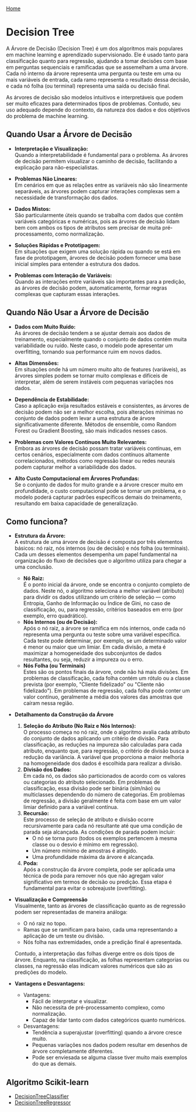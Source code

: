 [Home](https://github.com/fabianoamaralbr/algorithm_analysis/blob/main/README.md)

# Decision Tree

A Árvore de Decisão (Decision Tree) é um dos algoritmos mais populares em machine learning e aprendizado supervisionado. Ele é usado tanto para classificação quanto para regressão, ajudando a tomar decisões com base em perguntas sequenciais e ramificadas que se assemelham a uma árvore. Cada nó interno da árvore representa uma pergunta ou teste em uma ou mais variáveis de entrada, cada ramo representa o resultado dessa decisão, e cada nó folha (ou terminal) representa uma saída ou decisão final.

As árvores de decisão são modelos intuitivos e interpretáveis que podem ser muito eficazes para determinados tipos de problemas. Contudo, seu uso adequado depende do contexto, da natureza dos dados e dos objetivos do problema de machine learning.


## Quando Usar a Árvore de Decisão

- **Interpretação e Visualização:**<br>
    Quando a interpretabilidade é fundamental para o problema. As árvores de decisão permitem visualizar o caminho de decisão, facilitando a explicação para não-especialistas.

- **Problemas Não Lineares:**<br>
    Em cenários em que as relações entre as variáveis não são linearmente separáveis, as árvores podem capturar interações complexas sem a necessidade de transformação dos dados.

- **Dados Mistos:**<br>
    São particularmente úteis quando se trabalha com dados que contêm variáveis categóricas e numéricas, pois as árvores de decisão lidam bem com ambos os tipos de atributos sem precisar de muita pré-processamento, como normalização.

- **Soluções Rápidas e Prototipagem:**<br>
    Em situações que exigem uma solução rápida ou quando se está em fase de prototipagem, árvores de decisão podem fornecer uma base inicial simples para entender a estrutura dos dados.

- **Problemas com Interação de Variáveis:**<br>
    Quando as interações entre variáveis são importantes para a predição, as árvores de decisão podem, automaticamente, formar regras complexas que capturam essas interações.


## Quando Não Usar a Árvore de Decisão

- **Dados com Muito Ruído:**<br>
    As árvores de decisão tendem a se ajustar demais aos dados de treinamento, especialmente quando o conjunto de dados contém muita variabilidade ou ruído. Neste caso, o modelo pode apresentar um overfitting, tornando sua performance ruim em novos dados.

- **Altas Dimensões:**<br>
    Em situações onde há um número muito alto de features (variáveis), as árvores simples podem se tornar muito complexas e difíceis de interpretar, além de serem instáveis com pequenas variações nos dados.

- **Dependência de Estabilidade:**<br>
    Caso a aplicação exija resultados estáveis e consistentes, as árvores de decisão podem não ser a melhor escolha, pois alterações mínimas no conjunto de dados podem levar a uma estrutura de árvore significativamente diferente. Métodos de ensemble, como Random Forest ou Gradient Boosting, são mais indicados nesses casos.

- **Problemas com Valores Contínuos Muito Relevantes:**<br>
    Embora as árvores de decisão possam tratar variáveis contínuas, em certos cenários, especialmente com dados contínuos altamente correlacionados, métodos como regressão linear ou redes neurais podem capturar melhor a variabilidade dos dados.

- **Alto Custo Computacional em Árvores Profundas:**<br>
    Se o conjunto de dados for muito grande e a árvore crescer muito em profundidade, o custo computacional pode se tornar um problema, e o modelo poderá capturar padrões específicos demais do treinamento, resultando em baixa capacidade de generalização.


## Como funciona?

- **Estrutura da Árvore:**<br>
    A estrutura de uma árvore de decisão é composta por três elementos básicos: nó raiz, nós internos (ou de decisão) e nós folha (ou terminais). Cada um desses elementos desempenha um papel fundamental na organização do fluxo de decisões que o algoritmo utiliza para chegar a uma conclusão.
    - **Nó Raiz:**<br>
        É o ponto inicial da árvore, onde se encontra o conjunto completo de dados. Neste nó, o algoritmo seleciona a melhor variável (atributo) para dividir os dados utilizando um critério de seleção — como Entropia, Ganho de Informação ou Índice de Gini, no caso de classificação, ou, para regressão, critérios baseados em erro (por exemplo, erro quadrático).
    - **Nós Internos (ou de Decisão):**<br>
        Após o nó raiz, a árvore se ramifica em nós internos, onde cada nó representa uma pergunta ou teste sobre uma variável específica. Cada teste pode determinar, por exemplo, se um determinado valor é menor ou maior que um limiar. Em cada divisão, a meta é maximizar a homogeneidade dos subconjuntos de dados resultantes, ou seja, reduzir a impureza ou o erro.
    - **Nós Folha (ou Terminais)**<br>
        Estes são os pontos finais da árvore, onde não há mais divisões. Em problemas de classificação, cada folha contém um rótulo ou a classe prevista (por exemplo, "Cliente fidelizado" ou "Cliente não fidelizado"). Em problemas de regressão, cada folha pode conter um valor contínuo, geralmente a média dos valores das amostras que caíram nessa região.


- **Detalhamento da Construção da Árvore**
    1. **Seleção do Atributo (No Raiz e Nós Internos):**<br>
        O processo começa no nó raiz, onde o algoritmo avalia cada atributo do conjunto de dados aplicando um critério de divisão. Para classificação, as reduções na impureza são calculadas para cada atributo, enquanto que, para regressão, o critério de divisão busca a redução da variância. A variável que proporciona a maior melhoria na homogeneidade dos dados é escolhida para realizar a divisão.
    2. **Divisão dos Dados:**<br>
        Em cada nó, os dados são particionados de acordo com os valores ou categorias do atributo selecionado. Em problemas de classificação, essa divisão pode ser binária (sim/não) ou multiclasses dependendo do número de categorias. Em problemas de regressão, a divisão geralmente é feita com base em um valor limiar definido para a variável contínua.
    3. **Recursão:**<br>
        Este processo de seleção de atributo e divisão ocorre recursivamente para cada nó resultante até que uma condição de parada seja alcançada. As condições de parada podem incluir:
        * O nó se torna puro (todos os exemplos pertencem à mesma classe ou o desvio é mínimo em regressão).
        * Um número mínimo de amostras é atingido.
        * Uma profundidade máxima da árvore é alcançada.
    4. **Poda:**<br>
        Após a construção da árvore completa, pode ser aplicada uma técnica de poda para remover nós que não agregam valor significativo em termos de decisão ou predição. Essa etapa é fundamental para evitar o sobreajuste (overfitting).


- **Visualização e Compreensão**<br>
    Visualmente, tanto as árvores de classificação quanto as de regressão podem ser representadas de maneira análoga:
    - O nó raiz no topo.
    - Ramas que se ramificam para baixo, cada uma representando a aplicação de um teste ou divisão.
    - Nós folha nas extremidades, onde a predição final é apresentada.

    Contudo, a interpretação das folhas diverge entre os dois tipos de árvore. Enquanto, na classificação, as folhas representam categorias ou classes, na regressão elas indicam valores numéricos que são as predições do modelo.


- **Vantagens e Desvantagens:**
    - Vantagens:
        - Fácil de interpretar e visualizar.
        - Não necessita de pré-processamento complexo, como normalização.
        - Capaz de lidar tanto com dados categóricos quanto numéricos.
    - Desvantagens:
        - Tendência a superajustar (overfitting) quando a árvore cresce muito.
        - Pequenas variações nos dados podem resultar em desenhos de árvore completamente diferentes.
        - Pode ser enviesada se alguma classe tiver muito mais exemplos do que as demais.
    

## Algoritmo Scikit-learn

- [DecisionTreeClassifier](DecisionTreeClassifier.md)
- [DecisionTreeRegressor](DecisionTreeRegressor.md)